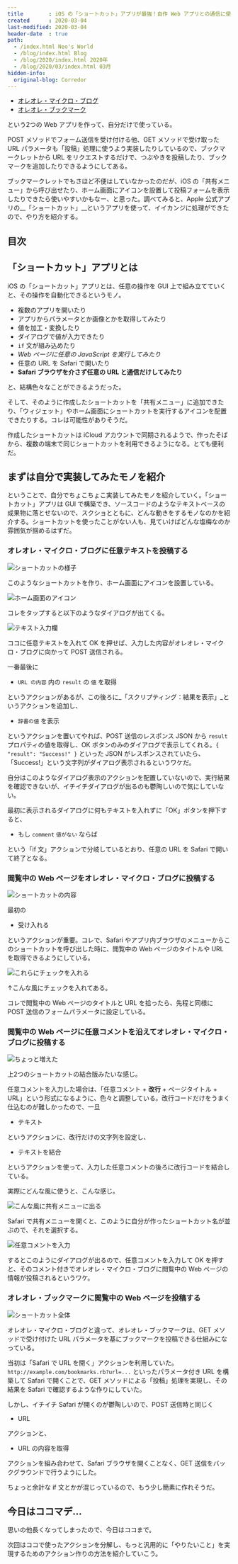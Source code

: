 ```yaml
---
title        : iOS の「ショートカット」アプリが最強！自作 Web アプリとの通信に使ってみた
created      : 2020-03-04
last-modified: 2020-03-04
header-date  : true
path:
  - /index.html Neo's World
  - /blog/index.html Blog
  - /blog/2020/index.html 2020年
  - /blog/2020/03/index.html 03月
hidden-info:
  original-blog: Corredor
---
```


- [オレオレ・マイクロ・ブログ](https://github.com/Neos21/neos-php-micro-blog)
- [オレオレ・ブックマーク](https://github.com/Neos21/neos-ruby-bookmarks)

という2つの Web アプリを作って、自分だけで使っている。

POST メソッドでフォーム送信を受け付ける他、GET メソッドで受け取った URL パラメータも「投稿」処理に使うよう実装したりしているので、ブックマークレットから URL をリクエストするだけで、つぶやきを投稿したり、ブックマークを追加したりできるようにしてある。

ブックマークレットでもさほど不便はしていなかったのだが、iOS の「共有メニュー」から呼び出せたり、ホーム画面にアイコンを設置して投稿フォームを表示したりできたら使いやすいかもなー、と思った。調べてみると、Apple 公式アプリの__「ショートカット」__というアプリを使って、イイカンジに処理ができたので、やり方を紹介する。

## 目次

## 「ショートカット」アプリとは

iOS の「ショートカット」アプリとは、任意の操作を GUI 上で組み立てていくと、その操作を自動化できるというモノ。

- 複数のアプリを開いたり
- アプリからパラメータとか画像とかを取得してみたり
- 値を加工・変換したり
- ダイアログで値が入力できたり
- `if` 文が組み込めたり
- _Web ページに任意の JavaScript を実行してみたり_
- 任意の URL を Safari で開いたり
- __Safari ブラウザを介さず任意の URL と通信だけしてみたり__

と、結構色々なことができるようだった。

そして、そのように作成したショートカットを「共有メニュー」に追加できたり、「ウィジェット」やホーム画面にショートカットを実行するアイコンを配置できたりする。コレは可能性がありそうだ。

作成したショートカットは iCloud アカウントで同期されるようで、作ったそばから、複数の端末で同じショートカットを利用できるようになる。とても便利だ。

## まずは自分で実装してみたモノを紹介

ということで、自分でちょこちょこ実装してみたモノを紹介していく。「ショートカット」アプリは GUI で構築でき、ソースコードのようなテキストベースの成果物に落とせないので、スクショとともに、どんな動きをするモノなのかを紹介する。ショートカットを使ったことがない人も、見ていけばどんな塩梅なのか雰囲気が掴めるはずだ。

### オレオレ・マイクロ・ブログに任意テキストを投稿する

![ショートカットの様子](04-02-07.png)

このようなショートカットを作り、ホーム画面にアイコンを設置している。

![ホーム画面のアイコン](04-02-08.png)

コレをタップすると以下のようなダイアログが出てくる。

![テキスト入力欄](04-02-01.png)

ココに任意テキストを入れて OK を押せば、入力した内容がオレオレ・マイクロ・ブログに向かって POST 送信される。

一番最後に

- `URL の内容` 内の `result` の `値` を取得

というアクションがあるが、この後ろに_「スクリプティング：結果を表示」_というアクションを追加し、

- `辞書の値` を表示

というアクションを置いてやれば、POST 送信のレスポンス JSON から `result` プロパティの値を取得し、OK ボタンのみのダイアログで表示してくれる。`{ "result": "Success!" }` といった JSON がレスポンスされていたら、「Success!」という文字列がダイアログ表示されるというワケだ。

自分はこのようなダイアログ表示のアクションを配置していないので、実行結果を確認できないが、イチイチダイアログが出るのも鬱陶しいので気にしていない。

最初に表示されるダイアログに何もテキストを入れずに「OK」ボタンを押下すると、

- もし `comment` `値がない` ならば

という「if 文」アクションで分岐しているとおり、任意の URL を Safari で開いて終了となる。

### 閲覧中の Web ページをオレオレ・マイクロ・ブログに投稿する

![ショートカットの内容](04-02-09.png)

最初の

- 受け入れる

というアクションが重要。コレで、Safari やアプリ内ブラウザのメニューからこのショートカットを呼び出した時に、閲覧中の Web ページのタイトルや URL を取得できるようにしている。

![これらにチェックを入れる](04-02-02.png)

↑こんな風にチェックを入れてある。

コレで閲覧中の Web ページのタイトルと URL を拾ったら、先程と同様に POST 送信のフォームパラメータに設定している。

### 閲覧中の Web ページに任意コメントを沿えてオレオレ・マイクロ・ブログに投稿する

![ちょっと増えた](04-02-03.png)

上2つのショートカットの結合版みたいな感じ。

任意コメントを入力した場合は、「任意コメント + __改行__ + ページタイトル + URL」という形式になるように、色々と調整している。改行コードだけをうまく仕込むのが難しかったので、一旦

- テキスト

というアクションに、改行だけの文字列を設定し、

- テキストを結合

というアクションを使って、入力した任意コメントの後ろに改行コードを結合している。

実際にどんな風に使うと、こんな感じ。

![こんな風に共有メニューに出る](04-02-04.png)

Safari で共有メニューを開くと、このように自分が作ったショートカット名が並ぶので、それを選択する。

![任意コメントを入力](04-02-05.png)

するとこのようにダイアログが出るので、任意コメントを入力して OK を押すと、そのコメント付きでオレオレ・マイクロ・ブログに閲覧中の Web ページの情報が投稿されるというワケ。

### オレオレ・ブックマークに閲覧中の Web ページを投稿する

![ショートカット全体](04-02-06.png)

オレオレ・マイクロ・ブログと違って、オレオレ・ブックマークは、GET メソッドで受け付けた URL パラメータを基にブックマークを投稿できる仕組みになっている。

当初は「Safari で URL を開く」アクションを利用していた。`http://example.com/bookmarks.rb?url=...` といったパラメータ付き URL を構築して Safari で開くことで、GET メソッドによる「投稿」処理を実現し、その結果を Safari で確認するような作りにしていた。

しかし、イチイチ Safari が開くのが鬱陶しいので、POST 送信時と同じく

- URL

アクションと、

- URL の内容を取得

アクションを組み合わせて、Safari ブラウザを開くことなく、GET 送信をバックグラウンドで行うようにした。

ちょっと余計な if 文とかが混じっているので、もう少し簡素に作れそうだ。

## 今日はココマデ…

思いの他長くなってしまったので、今日はココまで。

次回はココで使ったアクションを分解し、もっと汎用的に「やりたいこと」を実現するためのアクション作りの方法を紹介していこう。

